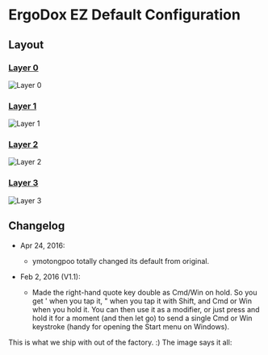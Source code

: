 # ErgoDox EZ Default Configuration
## Layout

### [Layer 0](http://goo.gl/hzV8tn)
![Layer 0](keyboard-layout-L0.png)

### [Layer 1](http://goo.gl/cEbdHQ)
![Layer 1](keyboard-layout-L1.png)

### [Layer 2](http://goo.gl/FvFnuI)
![Layer 2](keyboard-layout-L2.png)

### [Layer 3](http://goo.gl/HafC6A)
![Layer 3](keyboard-layout-L3.png)

## Changelog

* Apr 24, 2016:
  * ymotongpoo totally changed its default from original.

* Feb 2, 2016 (V1.1): 
  * Made the right-hand quote key double as Cmd/Win on hold. So you get ' when you tap it, " when you tap it with Shift, and Cmd or Win when you hold it. You can then use it as a modifier, or just press and hold it for a moment (and then let go) to send a single Cmd or Win keystroke (handy for opening the Start menu on Windows).

This is what we ship with out of the factory. :) The image says it all:



